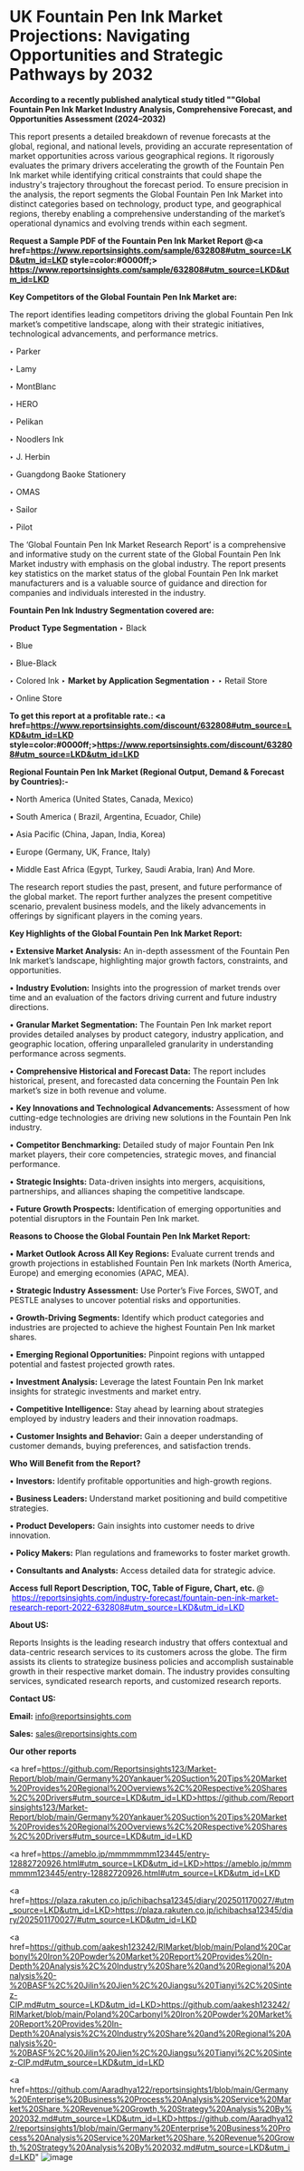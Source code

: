 # UK Fountain Pen Ink Market Projections: Navigating Opportunities and Strategic Pathways by 2032

<strong>According to a recently published analytical study titled ""Global Fountain Pen Ink Market Industry Analysis, Comprehensive Forecast, and Opportunities Assessment (2024–2032)</strong>

This report presents a detailed breakdown of revenue forecasts at the global, regional, and national levels, providing an accurate representation of market opportunities across various geographical regions. It rigorously evaluates the primary drivers accelerating the growth of the Fountain Pen Ink market while identifying critical constraints that could shape the industry's trajectory throughout the forecast period. To ensure precision in the analysis, the report segments the Global Fountain Pen Ink Market into distinct categories based on technology, product type, and geographical regions, thereby enabling a comprehensive understanding of the market’s operational dynamics and evolving trends within each segment.

<strong>Request a Sample PDF of the Fountain Pen Ink Market Report </strong><strong>@<a href=https://www.reportsinsights.com/sample/632808#utm_source=LKD&utm_id=LKD style=color:#0000ff;> https://www.reportsinsights.com/sample/632808#utm_source=LKD&utm_id=LKD</a></strong></font>

<strong>Key Competitors of the Global Fountain Pen Ink Market are:</strong>

The report identifies leading competitors driving the global Fountain Pen Ink market’s competitive landscape, along with their strategic initiatives, technological advancements, and performance metrics.

‣ Parker

‣ Lamy

‣ MontBlanc

‣ HERO

‣ Pelikan

‣ Noodlers Ink

‣ J. Herbin

‣ Guangdong Baoke Stationery

‣ OMAS

‣ Sailor

‣ Pilot

The ‘Global Fountain Pen Ink Market Research Report’ is a comprehensive and informative study on the current state of the Global Fountain Pen Ink Market industry with emphasis on the global industry. The report presents key statistics on the market status of the global Fountain Pen Ink market manufacturers and is a valuable source of guidance and direction for companies and individuals interested in the industry.

<strong>Fountain Pen Ink Industry Segmentation covered are:</strong>

<strong>Product Type Segmentation</strong>
‣
Black

‣ Blue

‣ Blue-Black

‣ Colored Ink
‣ 
<strong>Market by Application Segmentation</strong>
‣
‣  Retail Store

‣ Online Store

<strong>To get this report at a profitable rate.: <a href=https://www.reportsinsights.com/discount/632808#utm_source=LKD&utm_id=LKD style=color:#0000ff;>https://www.reportsinsights.com/discount/632808#utm_source=LKD&utm_id=LKD</a></strong></font>

<strong>Regional Fountain Pen Ink Market (Regional Output, Demand &amp; Forecast by Countries):-</strong>

• North America (United States, Canada, Mexico)

• South America ( Brazil, Argentina, Ecuador, Chile)

• Asia Pacific (China, Japan, India, Korea)

• Europe (Germany, UK, France, Italy)

• Middle East Africa (Egypt, Turkey, Saudi Arabia, Iran) And More.

The research report studies the past, present, and future performance of the global market. The report further analyzes the present competitive scenario, prevalent business models, and the likely advancements in offerings by significant players in the coming years.

<strong>Key Highlights of the Global Fountain Pen Ink Market Report:</strong>

• <strong>Extensive Market Analysis:</strong> An in-depth assessment of the Fountain Pen Ink market’s landscape, highlighting major growth factors, constraints, and opportunities.

• <strong>Industry Evolution:</strong> Insights into the progression of market trends over time and an evaluation of the factors driving current and future industry directions.

• <strong>Granular Market Segmentation:</strong> The Fountain Pen Ink market report provides detailed analyses by product category, industry application, and geographic location, offering unparalleled granularity in understanding performance across segments.

• <strong>Comprehensive Historical and Forecast Data:</strong> The report includes historical, present, and forecasted data concerning the Fountain Pen Ink market’s size in both revenue and volume.

• <strong>Key Innovations and Technological Advancements:</strong> Assessment of how cutting-edge technologies are driving new solutions in the Fountain Pen Ink industry.

• <strong>Competitor Benchmarking:</strong> Detailed study of major Fountain Pen Ink market players, their core competencies, strategic moves, and financial performance.

• <strong>Strategic Insights:</strong> Data-driven insights into mergers, acquisitions, partnerships, and alliances shaping the competitive landscape.

• <strong>Future Growth Prospects:</strong> Identification of emerging opportunities and potential disruptors in the Fountain Pen Ink market.

<strong>Reasons to Choose the Global Fountain Pen Ink Market Report:</strong>

• <strong>Market Outlook Across All Key Regions:</strong> Evaluate current trends and growth projections in established Fountain Pen Ink markets (North America, Europe) and emerging economies (APAC, MEA).

• <strong>Strategic Industry Assessment:</strong> Use Porter’s Five Forces, SWOT, and PESTLE analyses to uncover potential risks and opportunities.

• <strong>Growth-Driving Segments:</strong> Identify which product categories and industries are projected to achieve the highest Fountain Pen Ink market shares.

• <strong>Emerging Regional Opportunities:</strong> Pinpoint regions with untapped potential and fastest projected growth rates.

• <strong>Investment Analysis:</strong> Leverage the latest Fountain Pen Ink market insights for strategic investments and market entry.

• <strong>Competitive Intelligence:</strong> Stay ahead by learning about strategies employed by industry leaders and their innovation roadmaps.

• <strong>Customer Insights and Behavior:</strong> Gain a deeper understanding of customer demands, buying preferences, and satisfaction trends.

<strong>Who Will Benefit from the Report?</strong>

• <strong>Investors:</strong> Identify profitable opportunities and high-growth regions.

• <strong>Business Leaders:</strong> Understand market positioning and build competitive strategies.

• <strong>Product Developers:</strong> Gain insights into customer needs to drive innovation.

• <strong>Policy Makers:</strong> Plan regulations and frameworks to foster market growth.

• <strong>Consultants and Analysts:</strong> Access detailed data for strategic advice.
</ul>
<strong>Access full Report Description, TOC, Table of Figure, Chart, etc. </strong>@  <a href=https://reportsinsights.com/industry-forecast/fountain-pen-ink-market-research-report-2022-632808#utm_source=LKD&utm_id=LKD style=color:#0000ff;>https://reportsinsights.com/industry-forecast/fountain-pen-ink-market-research-report-2022-632808#utm_source=LKD&utm_id=LKD</a></font>

<strong><strong>About US</strong>:</strong>

Reports Insights is the leading research industry that offers contextual and data-centric research services to its customers across the globe. The firm assists its clients to strategize business policies and accomplish sustainable growth in their respective market domain. The industry provides consulting services, syndicated research reports, and customized research reports.

<strong>Contact US:</strong>

<p class=""""><b>Email:</b> <a href=mailto:info@reportsinsights.com>info@reportsinsights.com</a></p>
<p class=""""><b>Sales:</b> <a href=mailto:sales@reportsinsights.com>sales@reportsinsights.com</a></p>

<strong>Our other reports</strong>

<a href=https://github.com/Reportsinsights123/Market-Report/blob/main/Germany%20Yankauer%20Suction%20Tips%20Market%20Provides%20Regional%20Overviews%2C%20Respective%20Shares%2C%20Drivers#utm_source=LKD&utm_id=LKD>https://github.com/Reportsinsights123/Market-Report/blob/main/Germany%20Yankauer%20Suction%20Tips%20Market%20Provides%20Regional%20Overviews%2C%20Respective%20Shares%2C%20Drivers#utm_source=LKD&utm_id=LKD</a>

<a href=https://ameblo.jp/mmmmmmm123445/entry-12882720926.html#utm_source=LKD&utm_id=LKD>https://ameblo.jp/mmmmmmm123445/entry-12882720926.html#utm_source=LKD&utm_id=LKD</a>

<a href=https://plaza.rakuten.co.jp/ichibachsa12345/diary/202501170027/#utm_source=LKD&utm_id=LKD>https://plaza.rakuten.co.jp/ichibachsa12345/diary/202501170027/#utm_source=LKD&utm_id=LKD</a>

<a href=https://github.com/aakesh123242/RIMarket/blob/main/Poland%20Carbonyl%20Iron%20Powder%20Market%20Report%20Provides%20In-Depth%20Analysis%2C%20Industry%20Share%20and%20Regional%20Analysis%20-%20BASF%2C%20Jilin%20Jien%2C%20Jiangsu%20Tianyi%2C%20Sintez-CIP.md#utm_source=LKD&utm_id=LKD>https://github.com/aakesh123242/RIMarket/blob/main/Poland%20Carbonyl%20Iron%20Powder%20Market%20Report%20Provides%20In-Depth%20Analysis%2C%20Industry%20Share%20and%20Regional%20Analysis%20-%20BASF%2C%20Jilin%20Jien%2C%20Jiangsu%20Tianyi%2C%20Sintez-CIP.md#utm_source=LKD&utm_id=LKD</a>

<a href=https://github.com/Aaradhya122/reportsinsights1/blob/main/Germany%20Enterprise%20Business%20Process%20Analysis%20Service%20Market%20Share,%20Revenue%20Growth,%20Strategy%20Analysis%20By%202032.md#utm_source=LKD&utm_id=LKD>https://github.com/Aaradhya122/reportsinsights1/blob/main/Germany%20Enterprise%20Business%20Process%20Analysis%20Service%20Market%20Share,%20Revenue%20Growth,%20Strategy%20Analysis%20By%202032.md#utm_source=LKD&utm_id=LKD</a>"
![image](https://github.com/user-attachments/assets/4a483749-b9a5-4fc7-a8e5-c30554c8e2b4)
